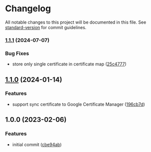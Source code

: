 # Changelog

All notable changes to this project will be documented in this file. See [standard-version](https://github.com/conventional-changelog/standard-version) for commit guidelines.

### [1.1.1](https://github.com/argentumcode/tls-secrets-sync/compare/v1.1.0...v1.1.1) (2024-07-07)


### Bug Fixes

* store only single certificate in certificate map ([25c4777](https://github.com/argentumcode/tls-secrets-sync/commit/25c4777a1558342f437adf57b29b636e5398531d))

## [1.1.0](https://github.com/argentumcode/tls-secrets-sync/compare/v1.0.0...v1.1.0) (2024-01-14)


### Features

* support sync certificate to Google Certificate Manager ([196cb7d](https://github.com/argentumcode/tls-secrets-sync/commit/196cb7db1338e23b6bab25254ef91bf9424f7496))

## 1.0.0 (2023-02-06)


### Features

* initial commit ([cbe94ab](https://github.com/argentumcode/tls-secrets-sync/commit/cbe94abf68959d758ba72a8946a07da8663c06f1))
